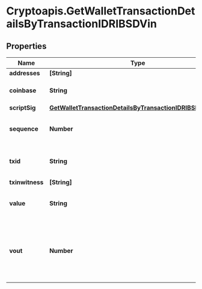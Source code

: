 # Cryptoapis.GetWalletTransactionDetailsByTransactionIDRIBSDVin

## Properties

Name | Type | Description | Notes
------------ | ------------- | ------------- | -------------
**addresses** | **[String]** |  | 
**coinbase** | **String** | Represents the coinbase hex. | [optional] 
**scriptSig** | [**GetWalletTransactionDetailsByTransactionIDRIBSDScriptSig**](GetWalletTransactionDetailsByTransactionIDRIBSDScriptSig.md) |  | 
**sequence** | **Number** | Represents the script sequence number. | 
**txid** | **String** | Represents the reference transaction identifier. | [optional] 
**txinwitness** | **[String]** |  | [optional] 
**value** | **String** | Represents the sent/received amount. | 
**vout** | **Number** | It refers to the index of the output address of this transaction. The index starts from 0. | [optional] 


